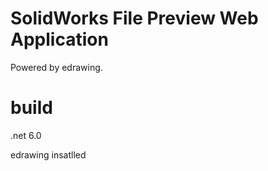 # SolidWorks File Preview Web Application

Powered by edrawing.

# build

.net 6.0

edrawing insatlled

